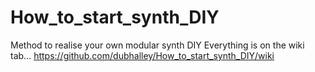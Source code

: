 # How_to_start_synth_DIY
Method to realise your own modular synth DIY
Everything is on the wiki tab...
https://github.com/dubhalley/How_to_start_synth_DIY/wiki

